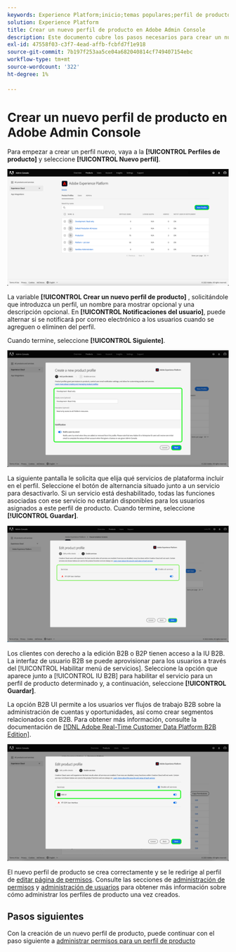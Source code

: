 ```yaml
---
keywords: Experience Platform;inicio;temas populares;perfil de producto
solution: Experience Platform
title: Crear un nuevo perfil de producto en Adobe Admin Console
description: Este documento cubre los pasos necesarios para crear un nuevo perfil de producto en Adobe Admin Console. Para empezar a crear un nuevo perfil, vaya a la pestaña Perfiles de producto y haga clic en Nuevo perfil.
exl-id: 47558f03-c3f7-4ead-affb-fcbfd7f1e918
source-git-commit: 7b197f253aa5ce04a682040814cf749407154ebc
workflow-type: tm+mt
source-wordcount: '322'
ht-degree: 1%

---
```


# Crear un nuevo perfil de producto en Adobe Admin Console

Para empezar a crear un perfil nuevo, vaya a la **[!UICONTROL Perfiles de producto]** y seleccione **[!UICONTROL Nuevo perfil]**.

![nuevo perfil](../images/new-profile.png)

La variable **[!UICONTROL Crear un nuevo perfil de producto]** , solicitándole que introduzca un perfil, un nombre para mostrar opcional y una descripción opcional. En **[!UICONTROL Notificaciones del usuario]**, puede alternar si se notificará por correo electrónico a los usuarios cuando se agreguen o eliminen del perfil.

Cuando termine, seleccione **[!UICONTROL Siguiente]**.

![create-new-product-profile](../images/create-new-product-profile.png)

La siguiente pantalla le solicita que elija qué servicios de plataforma incluir en el perfil. Seleccione el botón de alternancia situado junto a un servicio para desactivarlo. Si un servicio está deshabilitado, todas las funciones asociadas con ese servicio no estarán disponibles para los usuarios asignados a este perfil de producto. Cuando termine, seleccione **[!UICONTROL Guardar]**.

![enable-services](../images/enable-services.png)

Los clientes con derecho a la edición B2B o B2P tienen acceso a la IU B2B. La interfaz de usuario B2B se puede aprovisionar para los usuarios a través del [!UICONTROL Habilitar menú de servicios]. Seleccione la opción que aparece junto a [!UICONTROL IU B2B] para habilitar el servicio para un perfil de producto determinado y, a continuación, seleccione **[!UICONTROL Guardar]**.

La opción B2B UI permite a los usuarios ver flujos de trabajo B2B sobre la administración de cuentas y oportunidades, así como crear segmentos relacionados con B2B. Para obtener más información, consulte la documentación de [[!DNL Adobe Real-Time Customer Data Platform B2B Edition]](../../rtcdp/b2b-overview.md).

![enable-b2b](../images/enable-b2b.png)

El nuevo perfil de producto se crea correctamente y se le redirige al perfil de [editar página de permisos](#edit-permissions). Consulte las secciones de [administración de permisos](#manage-permissions-for-a-product-profile) y [administración de usuarios](#manage-users-for-a-product-profile) para obtener más información sobre cómo administrar los perfiles de producto una vez creados.

## Pasos siguientes

Con la creación de un nuevo perfil de producto, puede continuar con el paso siguiente a [administrar permisos para un perfil de producto](permissions.md)
